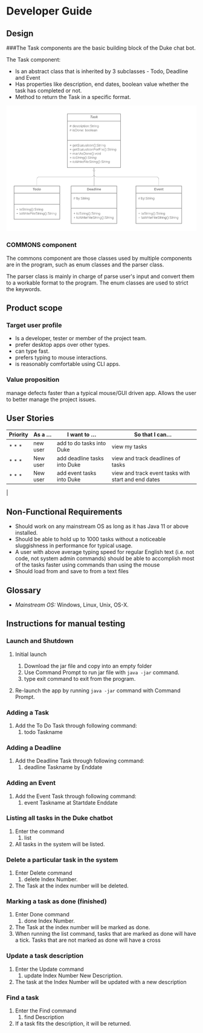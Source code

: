# Developer Guide

## Design

###The Task components are the basic building block of the Duke chat bot.

The Task component:
* Is an abstract class that is inherited by 3 subclasses - Todo, Deadline and Event 
* Has properties like description, end dates, boolean value whether the task has completed or not.
* Method to return the Task in a specific format.

![Image of TaskClassDiagram](https://github.com/JanuariusJang/ip/blob/master/docs/images/TaskClassDiagram.png?raw=true)

### COMMONS component

The commons component are those classes used by multiple components are in the program, such as enum classes and the parser class.

The parser class is mainly in charge of parse user's input and convert them to a workable format to the program. The enum classes are used to strict the keywords. 


## Product scope
### Target user profile
* Is a developer, tester or member of the project team.
* prefer desktop apps over other types.
* can type fast.
* prefers typing to mouse interactions.
* is reasonably comfortable using CLI apps.


### Value proposition
manage defects faster than a typical mouse/GUI driven app. Allows the user to better manage the project issues.

## User Stories
 
|Priority| As a … | I want to … | So that I can… |
|--------|----------|---------------|------------------|
|* * * |new user|add to do tasks into Duke|view my tasks|
|* * * |New user|add deadline tasks into Duke|view and track deadlines of tasks|
|* * * |New user|add event tasks into Duke|view and track event tasks with start and end dates|
|


## Non-Functional Requirements

* Should work on any mainstream OS as long as it has Java 11 or above installed.
* Should be able to hold up to 1000 tasks without a noticeable sluggishness in performance for typical usage.
* A user with above average typing speed for regular English text (i.e. not code, not system admin commands) should be able to accomplish most of the tasks faster using commands than using the mouse
* Should load from and save to from a text files


## Glossary

* *Mainstream OS:* Windows, Linux, Unix, OS-X.

## Instructions for manual testing

### Launch and Shutdown

1. Initial launch
    1. Download the jar file and copy into an empty folder
    2. Use Command Prompt to run jar file with `java -jar` command.
    3. type exit command to exit from the program.

2. Re-launch the app by running `java -jar` command with Command Prompt.

### Adding a Task
1. Add the To Do Task through following command:
    1. todo Taskname
 
### Adding a Deadline
1. Add the Deadline Task through following command:
    1. deadline Taskname by Enddate

### Adding an Event
1. Add the Event Task through following command:
    1. event Taskname at Startdate Enddate

### Listing all tasks in the Duke chatbot
1. Enter the command
    1. list
2. All tasks in the system will be listed.

### Delete a particular task in the system
1. Enter Delete command
    1. delete Index Number.
2. The Task at the index number will be deleted.

### Marking a task as done (finished)
1. Enter Done command
    1. done Index Number.
2. The Task at the index number will be marked as done.
3. When running the list command, tasks that are marked as done will have a tick. Tasks that are not marked as done will have a cross

### Update a task description
1. Enter the Update command
    1. update Index Number New Description.
2. The task at the Index Number will be updated with a new description

### Find a task
1. Enter the Find command
    1. find Description 
2. If a task fits the description, it will be returned. 
